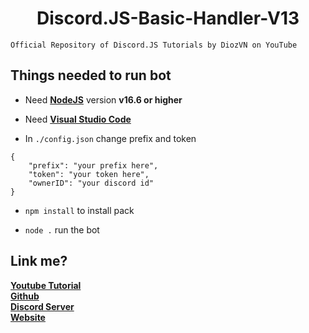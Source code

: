 <div align="center">
  <p>
    <h1>Discord.JS-Basic-Handler-V13</h1>
  </p>
</div>


```
Official Repository of Discord.JS Tutorials by DiozVN on YouTube
```
## Things needed to run bot

- Need [**NodeJS**](https://nodejs.org/en/) version **v16.6 or higher**
- Need [**Visual Studio Code**](https://code.visualstudio.com)

- In `./config.json` change prefix and token
```
{
    "prefix": "your prefix here",
    "token": "your token here",
    "ownerID": "your discord id"
}
```

- `npm install` to install pack

- `node .` run the bot

## Link me?
[**Youtube Tutorial**](https://www.youtube.com/channel/UCYwiSvAyyEDwlWUp_LElydA)<br>
[**Github**](https://github.com/DiozVN)<br>
[**Discord Server**](https://discord.com/invite/PDhTzwCXdm)<br>
[**Website**](UpdateSoon)
